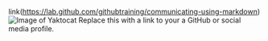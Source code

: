 link(https://lab.github.com/githubtraining/communicating-using-markdown)
![Image of Yaktocat](https://octodex.github.com/images/yaktocat.png)
Replace this with a link to your a GitHub or social media profile.
